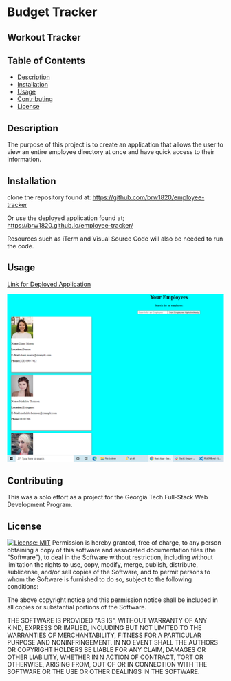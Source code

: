 # Budget Tracker
## Workout Tracker

## Table of Contents
  * [Description](#description)
  * [Installation](#installation)
  * [Usage](#usage)
  * [Contributing](#contributing)
  * [License](#license)
  
  ## Description
  The purpose of this project is to create an application that allows the user to view an entire employee directory at once and have quick access to their information.

  ## Installation
clone the repository found at:
https://github.com/brw1820/employee-tracker

Or use the deployed application found at;
https://brw1820.github.io/employee-tracker/

Resources such as iTerm and Visual Source Code will also be needed to run the code.

  ## Usage
[Link for Deployed Application](https://brw1820.github.io/employee-tracker/)
  
 ![example](./Assets/employee.PNG)

## Contributing
This was a solo effort as a project for the Georgia Tech Full-Stack Web Development Program.  

## License
  [![License: MIT](https://img.shields.io/badge/License-MIT-yellow.svg)](https://opensource.org/licenses/MIT)
Permission is hereby granted, free of charge, to any person obtaining a copy of this software and associated documentation files (the "Software"), to deal in the Software without restriction, including without limitation the rights to use, copy, modify, merge, publish, distribute, sublicense, and/or sell copies of the Software, and to permit persons to whom the Software is furnished to do so, subject to the following conditions:

The above copyright notice and this permission notice shall be included in all copies or substantial portions of the Software.

THE SOFTWARE IS PROVIDED "AS IS", WITHOUT WARRANTY OF ANY KIND, EXPRESS OR IMPLIED, INCLUDING BUT NOT LIMITED TO THE WARRANTIES OF MERCHANTABILITY, FITNESS FOR A PARTICULAR PURPOSE AND NONINFRINGEMENT. IN NO EVENT SHALL THE AUTHORS OR COPYRIGHT HOLDERS BE LIABLE FOR ANY CLAIM, DAMAGES OR OTHER LIABILITY, WHETHER IN N ACTION OF CONTRACT, TORT OR OTHERWISE, ARISING FROM, OUT OF OR IN CONNECTION WITH THE SOFTWARE OR THE USE OR OTHER DEALINGS IN THE SOFTWARE.
  
